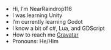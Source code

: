- Hi, I’m NearRaindrop116
- I was learning Unity
- I’m currently learning Godot
- I know a bit of c#, Lua, and GDScript
- How to reach me [Gravatar](https://gravatar.com/nearraindrop116)
- Pronouns: He/Him
